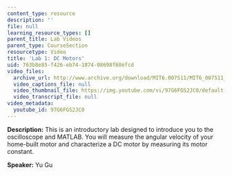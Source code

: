 ```yaml
---
content_type: resource
description: ''
file: null
learning_resource_types: []
parent_title: Lab Videos
parent_type: CourseSection
resourcetype: Video
title: 'Lab 1: DC Motors'
uid: 763b8e85-f426-eb74-1874-08698f60efcd
video_files:
  archive_url: http://www.archive.org/download/MIT6.007S11/MIT6_007S11_lab01_300k.mp4
  video_captions_file: null
  video_thumbnail_file: https://img.youtube.com/vi/97G6FGS2JC0/default.jpg
  video_transcript_file: null
video_metadata:
  youtube_id: 97G6FGS2JC0
---
```


**Description:** This is an introductory lab designed to introduce you to the oscilloscope and MATLAB. You will measure the angular velocity of your home-built motor and characterize a DC motor by measuring its motor constant.

**Speaker:** Yu Gu